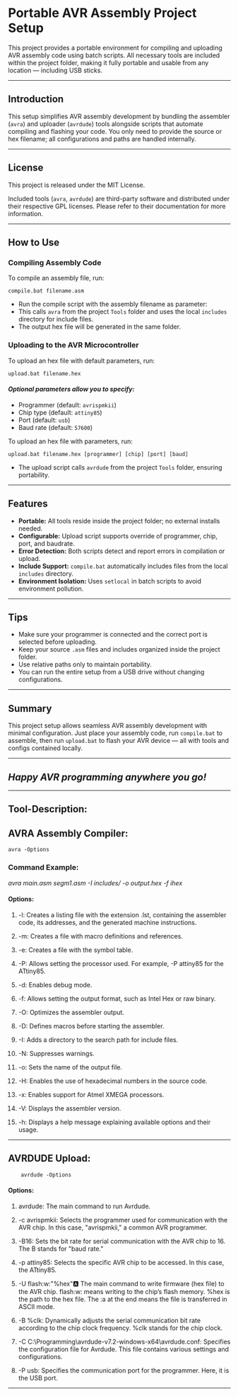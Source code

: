 # Portable AVR Assembly Project Setup

This project provides a portable environment for compiling and uploading AVR assembly code using batch scripts. All necessary tools are included within the project folder, making it fully portable and usable from any location — including USB sticks.

---

## Introduction

This setup simplifies AVR assembly development by bundling the assembler (`avra`) and uploader (`avrdude`) tools alongside scripts that automate compiling and flashing your code. You only need to provide the source or hex filename; all configurations and paths are handled internally.

---

## License

This project is released under the MIT License.

Included tools (`avra`, `avrdude`) are third-party software and distributed under their respective GPL licenses. Please refer to their documentation for more information.

---

## How to Use

### Compiling Assembly Code

To compile an assembly file, run: 

`compile.bat filename.asm`


- Run the compile script with the assembly filename as parameter:
- This calls `avra` from the project `Tools` folder and uses the local `includes` directory for include files.
- The output hex file will be generated in the same folder.



### Uploading to the AVR Microcontroller

To upload an hex file with default parameters, run:

`upload.bat filename.hex`

#### *Optional parameters allow you to specify:*

- Programmer (default: `avrispmkii`)
- Chip type (default: `attiny85`)
- Port (default: `usb`)
- Baud rate (default: `57600`)

To upload an hex file with parameters, run:

`upload.bat filename.hex [programmer] [chip] [port] [baud]`

- The upload script calls `avrdude` from the project `Tools` folder, ensuring portability.

---

## Features

- **Portable:** All tools reside inside the project folder; no external installs needed.
- **Configurable:** Upload script supports override of programmer, chip, port, and baudrate.
- **Error Detection:** Both scripts detect and report errors in compilation or upload.
- **Include Support:** `compile.bat` automatically includes files from the local `includes` directory.
- **Environment Isolation:** Uses `setlocal` in batch scripts to avoid environment pollution.

---

## Tips

- Make sure your programmer is connected and the correct port is selected before uploading.
- Keep your source `.asm` files and includes organized inside the project folder.
- Use relative paths only to maintain portability.
- You can run the entire setup from a USB drive without changing configurations.

---

## Summary

This project setup allows seamless AVR assembly development with minimal configuration. Just place your assembly code, run `compile.bat` to assemble, then run `upload.bat` to flash your AVR device — all with tools and configs contained locally.

---


## *Happy AVR programming anywhere you go!*




---



## **Tool-Description:**


## AVRA Assembly Compiler:  

    avra -Options

### Command Example:

  *avra main.asm segm1.asm -I includes/ -o output.hex -f ihex*

#### Options:

   1. -l: Creates a listing file with the extension .lst, containing the assembler code, its addresses, and the generated machine instructions.

   2. -m: Creates a file with macro definitions and references.

   3. -e: Creates a file with the symbol table.

   4. -P: Allows setting the processor used. For example, -P attiny85 for the ATtiny85.

   5. -d: Enables debug mode.

   6. -f: Allows setting the output format, such as Intel Hex or raw binary.

   7. -O: Optimizes the assembler output.

   8. -D: Defines macros before starting the assembler.

   9. -I: Adds a directory to the search path for include files.

   10. -N: Suppresses warnings.

   11. -o: Sets the name of the output file.

   12. -H: Enables the use of hexadecimal numbers in the source code.

   13. -x: Enables support for Atmel XMEGA processors.

   14. -V: Displays the assembler version.

   15. -h: Displays a help message explaining available options and their usage.


---------------------------------------------------------------------------------------------------------------------------------------------------------------------------------------


## AVRDUDE Upload:

        avrdude -Options

#### Options:
    
   1. avrdude: The main command to run Avrdude.

   2. -c avrispmkii: Selects the programmer used for communication with the AVR chip. In this case, "avrispmkii," a common AVR programmer.

   3. -B16: Sets the bit rate for serial communication with the AVR chip to 16. The B stands for "baud rate."

   4. -p attiny85: Selects the specific AVR chip to be accessed. In this case, the ATtiny85.

   5. -U flash:w:"%hex":a: The main command to write firmware (hex file) to the AVR chip. flash:w: means writing to the chip’s flash memory. %hex is the path to the hex file. The :a at the end means the file is transferred in ASCII mode.

   6. -B %clk: Dynamically adjusts the serial communication bit rate according to the chip clock frequency. %clk stands for the chip clock.

   7. -C C:\Programming\avrdude-v7.2-windows-x64\avrdude.conf: Specifies the configuration file for Avrdude. This file contains various settings and configurations.

   8. -P usb: Specifies the communication port for the programmer. Here, it is the USB port.


---------------------------------------------------------------------------------------------------------------------------------------------------------------------------------------
